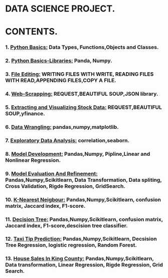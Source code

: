 # DATA SCIENCE PROJECT.

# CONTENTS.
### 1. [Python Basics:](https://github.com/GBOL67/DATA-SCIENCE-PROJECTS/blob/main/PYTHON_BASICS.ipynb) Data Types, Functions,Objects and Classes.
### 2. [Python Basics-Libraries:](https://github.com/GBOL67/DATA-SCIENCE-PROJECTS/blob/main/Python%20Basics-Libraries.ipynb) Panda, Numpy.
### 3. [File Editing:](https://github.com/GBOL67/DATA-SCIENCE-PROJECTS/blob/main/File%20editing/File%20Editing.ipynb) WRITING FILES WITH WRITE, READING FILES WITH READ,APPENDING FILES,COPY A FILE.
### 4. [Web-Scrapping:](https://github.com/GBOL67/DATA-SCIENCE-PROJECTS/blob/main/Web-Scrapping/Web-Scrapping.ipynb) REQUEST,BEAUTIFUL SOUP,JSON library.
### 5. [Extracting and Visualizing Stock Data:](https://github.com/GBOL67/DATA-SCIENCE-PROJECTS/blob/main/ProjectForDataScience.ipynb) REQUEST,BEAUTIFUL SOUP,yfinance.
### 6. [Data Wrangling:](https://github.com/GBOL67/DATA-SCIENCE-PROJECTS/blob/main/data_wrangling.ipynb) pandas,numpy,matplotlib.
### 7. [Exploratory Data Analysis:](https://github.com/GBOL67/DATA-SCIENCE-PROJECTS/blob/main/parctice_Exploratory_data_analysis.ipynb) correlation,seaborn.
### 8. [Model Development:](https://github.com/GBOL67/DATA-SCIENCE-PROJECTS/blob/main/practice_model_development_laptops.ipynb) Pandas,Numpy, Pipline,Linear and Nonlinear Regression.
### 9. [Model Evaluation And Refinement:](https://github.com/GBOL67/DATA-SCIENCE-PROJECTS/blob/main/practice_model_evaluation%20(1).ipynb) Pandas,Numpy,Scikitlearn, Data Transformation, Data spliting, Cross Validation, Rigde Regression, GridSearch.
### 10. [K-Nearest Neigbour:](https://github.com/GBOL67/DATA-SCIENCE-PROJECTS/blob/main/ML0101EN-Clas-K-Nearest-neighbors-CustCat.ipynb) Pandas,Numpy,Scikitlearn, confusion matrix, Jaccard index, F1-score.
### 11. [Decision Tree:](https://github.com/GBOL67/DATA-SCIENCE-PROJECTS/blob/main/ML0101EN-Clas-Decision-Trees-drug.ipynb) Pandas,Numpy,Scikitlearn, confusion matrix, Jaccard index, F1-score,descision tree classifier.
### 12. [Taxi Tip Prediction:](https://github.com/GBOL67/DATA-SCIENCE-PROJECTS/blob/main/Regression_Trees.ipynb) Pandas,Numpy,Scikitlearn, Decsision Tree Regression, logistic regression, Random Forest.
### 13. [House Sales In King County:](https://github.com/GBOL67/DATA-SCIENCE-PROJECTS/blob/main/House_Sales_in_King_Count_USA.ipynb) Pandas,Numpy,Scikitlearn, Data transformation, Linear Regression, Rigde Regression, Grid Search.

